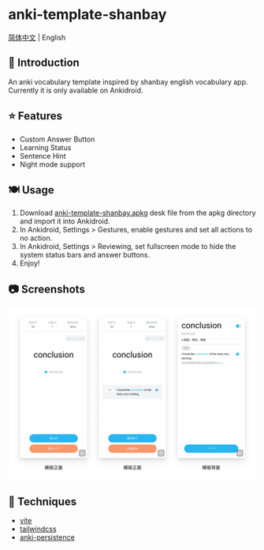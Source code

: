 # anki-template-shanbay

[简体中文](https://github.com/Z233/anki-template-shanbay/blob/master/readme.md) | English

## 📃 Introduction

An anki vocabulary template inspired by shanbay english vocabulary app. Currently it is only available on Ankidroid.

## ⭐️ Features

- Custom Answer Button
- Learning Status
- Sentence Hint
- Night mode support
 
## 🍽 Usage

1. Download [anki-template-shanbay.apkg](https://github.com/Z233/anki-template-shanbay/blob/master/apkg/anki-template-shanbay.apkg) desk file from the apkg directory and import it into Ankidroid.
2. In Ankidroid, Settings > Gestures, enable gestures and set all actions to no action.
3. In Ankidroid, Settings > Reviewing, set fullscreen mode to hide the system status bars and answer buttons.
4. Enjoy!

## 📷 Screenshots

![screenshots](./screenshots/screenshots.jpg)

## 🔨 Techniques

- [vite](https://github.com/vitejs/vite)
- [tailwindcss](https://github.com/tailwindlabs/tailwindcss)
- [anki-persistence](https://github.com/SimonLammer/anki-persistence)
